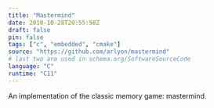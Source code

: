```yaml
---
title: "Mastermind"
date: 2018-10-28T20:55:58Z
draft: false
pin: false
tags: ["c", "embedded", "cmake"]
source: "https://github.com/arlyon/mastermind"
# last two are used in schema.org/SoftwareSourceCode
language: "C"
runtime: "C11"
---
```


An implementation of the classic memory game: mastermind.